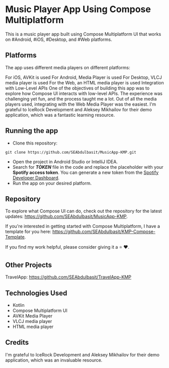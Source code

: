 # Music Player App Using Compose Multiplatform

This is a music player app built using Compose Multiplatform UI that works on #Android, #iOS, #Desktop, and #Web
platforms.

## Platforms

The app uses different media players on different platforms:

For iOS, AVKit is used
For Android, Media Player is used
For Desktop, VLCJ media player is used
For the Web, an HTML media player is used
Integration with Low-Level APIs
One of the objectives of building this app was to explore how Compose UI interacts with low-level APIs. The experience
was challenging yet fun, and the process taught me a lot.
Out of all the media players used, integrating with the Web Media Player was the easiest. I'm grateful to IceRock
Development and Aleksey Mikhailov for their demo application, which was a fantastic learning resource.

## Running the app
- Clone this repository:
```
git clone https://github.com/SEAbdulbasit/MusicApp-KMP.git
```
- Open the project in Android Studio or IntelliJ IDEA.
- Search for **_TOKEN_** file in the code and replace the placeholder with your **Spotify access token**. You can generate a new token from the [Spotify Developer Dashboard](https://developer.spotify.com/console/get-album-tracks/).
- Run the app on your desired platform.

## Repository
To explore what Compose UI can do, check out the repository for the latest
updates: https://github.com/SEAbdulbasit/MusicApp-KMP.

If you're interested in getting started with Compose Multiplatform, I have a template for you
here: https://github.com/SEAbdulbasit/KMP-Compose-Template.

If you find my work helpful, please consider giving it a ⭐ ❤️.

## Other Projects

TravelApp: https://github.com/SEAbdulbasit/TravelApp-KMP

## Technologies Used

- Kotlin
- Compose Multiplatform UI
- AVKit Media Player
- VLCJ media player
- HTML media player

## Credits

I'm grateful to IceRock Development and Aleksey Mikhailov for their demo application, which was an invaluable resource.


